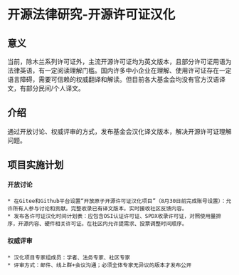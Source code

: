 #  开源法律研究-开源许可证汉化

## 意义
当前，除木兰系列许可证外，主流开源许可证均为英文版本，且部分许可证用语为法律英语，有一定阅读理解门槛。国内许多中小企业在理解、使用许可证存在一定语言障碍，需要可信赖的权威翻译和解读。但目前各大基金会均没有官方汉语译文，有部分民间/个人译文。
## 介绍
通过开放讨论、权威评审的方式，发布基金会汉化译文版本，解决开源许可证理解问题。
## 项目实施计划
#### 开放讨论
    * 在Gitee和Github平台设置“开放原子开源许可证汉化项目”（8月30日前完成账号设置）：允许所有人参与讨论和贡献。完整收录已有译文版本。实时接收社区反馈内容。
    * 发布各许可证汉化时间计划表：应包含OSI认证许可证、SPDX收录许可证，对照使用量排序，开源内容、硬件相关许可证。在社区内允许提需求、投票调整时间顺序。
#### 权威评审
    * 汉化项目专家组成员：学者、法务专家、社区专家
    * 评审方式：邮件、线上群+会议沟通；必须全体专家无异议的版本才发布公开
